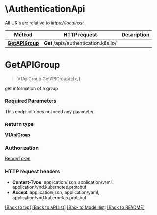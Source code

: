 # \AuthenticationApi

All URIs are relative to *https://localhost*

Method | HTTP request | Description
------------- | ------------- | -------------
[**GetAPIGroup**](AuthenticationApi.md#GetAPIGroup) | **Get** /apis/authentication.k8s.io/ | 


# **GetAPIGroup**
> V1ApiGroup GetAPIGroup(ctx, )


get information of a group

### Required Parameters
This endpoint does not need any parameter.

### Return type

[**V1ApiGroup**](v1.APIGroup.md)

### Authorization

[BearerToken](../README.md#BearerToken)

### HTTP request headers

 - **Content-Type**: application/json, application/yaml, application/vnd.kubernetes.protobuf
 - **Accept**: application/json, application/yaml, application/vnd.kubernetes.protobuf

[[Back to top]](#) [[Back to API list]](../README.md#documentation-for-api-endpoints) [[Back to Model list]](../README.md#documentation-for-models) [[Back to README]](../README.md)

